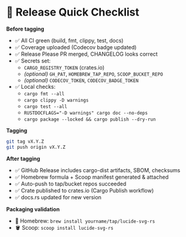 # 🚀 Release Quick Checklist

**Before tagging**
- ✅ All CI green (build, fmt, clippy, test, docs)
- ✅ Coverage uploaded (Codecov badge updated)
- ✅ Release Please PR merged, CHANGELOG looks correct
- ✅ Secrets set:
  - `CARGO_REGISTRY_TOKEN` (crates.io)
  - *(optional)* `GH_PAT`, `HOMEBREW_TAP_REPO`, `SCOOP_BUCKET_REPO`
  - *(optional)* `CODECOV_TOKEN`, `CODECOV_BADGE_TOKEN`
- ✅ Local checks:
  - `cargo fmt --all`
  - `cargo clippy -D warnings`
  - `cargo test --all`
  - `RUSTDOCFLAGS="-D warnings" cargo doc --no-deps`
  - `cargo package --locked && cargo publish --dry-run`

**Tagging**
```bash
git tag vX.Y.Z
git push origin vX.Y.Z
```

**After tagging**
- ✅ GitHub Release includes cargo-dist artifacts, SBOM, checksums
- ✅ Homebrew formula + Scoop manifest generated & attached
- ✅ Auto-push to tap/bucket repos succeeded
- ✅ Crate published to crates.io (Cargo Publish workflow)
- ✅ docs.rs updated for new version

**Packaging validation**
- 🍺 Homebrew: `brew install yourname/tap/lucide-svg-rs`
- 🪣 Scoop: `scoop install lucide-svg-rs`
